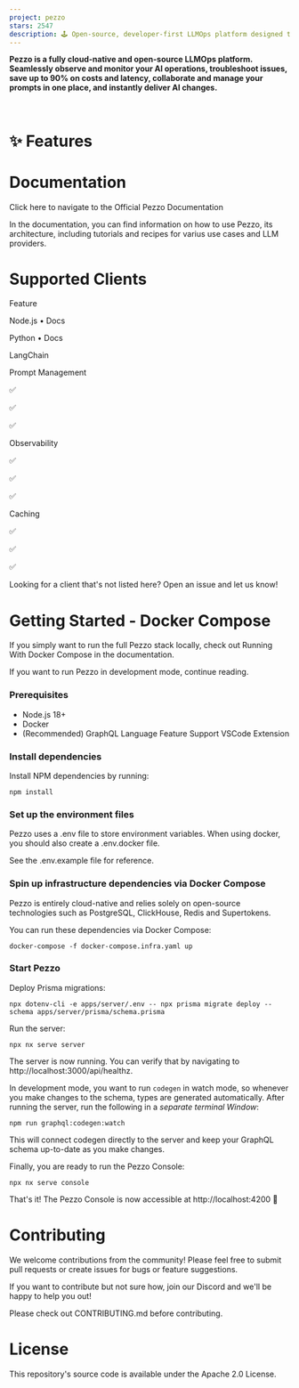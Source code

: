 ```yaml
---
project: pezzo
stars: 2547
description: 🕹️ Open-source, developer-first LLMOps platform designed to streamline prompt design, version management, instant delivery, collaboration, troubleshooting, observability and more.
---
```


**Pezzo is a fully cloud-native and open-source LLMOps platform. Seamlessly observe and monitor your AI operations, troubleshoot issues, save up to 90% on costs and latency, collaborate and manage your prompts in one place, and instantly deliver AI changes.**  
  
     

✨ Features
==========

Documentation
=============

Click here to navigate to the Official Pezzo Documentation

In the documentation, you can find information on how to use Pezzo, its architecture, including tutorials and recipes for varius use cases and LLM providers.

Supported Clients
=================

Feature

Node.js • Docs

Python • Docs

LangChain

Prompt Management

✅

✅

✅

Observability

✅

✅

✅

Caching

✅

✅

✅

Looking for a client that's not listed here? Open an issue and let us know!

Getting Started - Docker Compose
================================

If you simply want to run the full Pezzo stack locally, check out Running With Docker Compose in the documentation.

If you want to run Pezzo in development mode, continue reading.

### Prerequisites

-   Node.js 18+
-   Docker
-   (Recommended) GraphQL Language Feature Support VSCode Extension

### Install dependencies

Install NPM dependencies by running:

```
npm install
```

### Set up the environment files

Pezzo uses a .env file to store environment variables. When using docker, you should also create a .env.docker file.

See the .env.example file for reference.

### Spin up infrastructure dependencies via Docker Compose

Pezzo is entirely cloud-native and relies solely on open-source technologies such as PostgreSQL, ClickHouse, Redis and Supertokens.

You can run these dependencies via Docker Compose:

```
docker-compose -f docker-compose.infra.yaml up
```

### Start Pezzo

Deploy Prisma migrations:

```
npx dotenv-cli -e apps/server/.env -- npx prisma migrate deploy --schema apps/server/prisma/schema.prisma
```

Run the server:

```
npx nx serve server
```

The server is now running. You can verify that by navigating to http://localhost:3000/api/healthz.

In development mode, you want to run `codegen` in watch mode, so whenever you make changes to the schema, types are generated automatically. After running the server, run the following in a _separate terminal Window_:

```
npm run graphql:codegen:watch
```

This will connect codegen directly to the server and keep your GraphQL schema up-to-date as you make changes.

Finally, you are ready to run the Pezzo Console:

```
npx nx serve console
```

That's it! The Pezzo Console is now accessible at http://localhost:4200 🚀

Contributing
============

We welcome contributions from the community! Please feel free to submit pull requests or create issues for bugs or feature suggestions.

If you want to contribute but not sure how, join our Discord and we'll be happy to help you out!

Please check out CONTRIBUTING.md before contributing.

License
=======

This repository's source code is available under the Apache 2.0 License.
